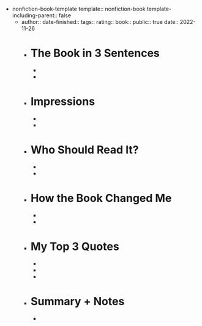 - nonfiction-book-template
  template:: nonfiction-book
  template-including-parent:: false
	- author::
	  date-finished::
	  tags:: 
	  rating::
	  book::
	  public:: true
	  date:: 2022-11-26
		- # The Book in 3 Sentences
			-
			-
		- # Impressions
			-
			-
		- # Who Should Read It?
			-
			-
		- # How the Book Changed Me
			-
			-
		- # My Top 3 Quotes
			-
			-
			-
		- # Summary + Notes
			-